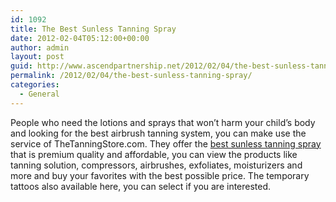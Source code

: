 ```yaml
---
id: 1092
title: The Best Sunless Tanning Spray
date: 2012-02-04T05:12:00+00:00
author: admin
layout: post
guid: http://www.ascendpartnership.net/2012/02/04/the-best-sunless-tanning-spray/
permalink: /2012/02/04/the-best-sunless-tanning-spray/
categories:
  - General
---
```

People who need the lotions and sprays that won&#8217;t harm your child&#8217;s body and looking for the best airbrush tanning system, you can make use the service of TheTanningStore.com. They offer the [best sunless tanning spray](http://www.thetanningstore.com/) that is premium quality and affordable, you can view the products like tanning solution, compressors, airbrushes, exfoliates, moisturizers and more and buy your favorites with the best possible price. The temporary tattoos also available here, you can select if you are interested.